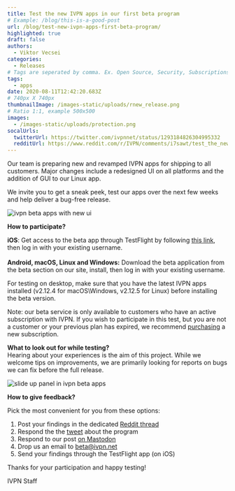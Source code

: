 ```yaml
---
title: Test the new IVPN apps in our first beta program
# Example: /blog/this-is-a-good-post
url: /blog/test-new-ivpn-apps-first-beta-program/
highlighted: true
draft: false
authors:
  - Viktor Vecsei
categories:
  - Releases
# Tags are seperated by comma. Ex. Open Source, Security, Subscriptions
tags:
  - apps
date: 2020-08-11T12:42:20.683Z
# 740px X 740px
thumbnailImage: /images-static/uploads/rnew_release.png
# Ratio 1:1, example 500x500
images:
  - /images-static/uploads/protection.png
socalUrls:
  twitterUrl: https://twitter.com/ivpnnet/status/1293184826304995332
  redditUrl: https://www.reddit.com/r/IVPN/comments/i7sawt/test_the_new_ivpn_apps_in_our_first_beta_program/
---
```

Our team is preparing new and revamped IVPN apps for shipping to all customers. Major changes include a redesigned UI on all platforms and the addition of GUI to our Linux app.

We invite you to get a sneak peek, test our apps over the next few weeks and help deliver a bug-free release.

![ivpn beta apps with new ui](/images-static/uploads/protection.png)

**How to participate?**

**iOS**: Get access to the beta app through TestFlight by following [this link](https://testflight.apple.com/join/FnmEzHHb), then log in with your existing username.\
\
**Android, macOS, Linux and Windows:** Download the beta application from the beta section on our site, install, then log in with your existing username.

For testing on desktop, make sure that you have the latest IVPN apps installed (v2.12.4 for macOS\Windows, v2.12.5 for Linux) before installing the beta version.

Note: our beta service is only available to customers who have an active subscription with IVPN. If you wish to participate in this test, but you are not a customer or your previous plan has expired, we recommend [purchasing](https://www.ivpn.net/signup/ "https\://www.ivpn.net/signup/") a new subscription.

**What to look out for while testing?**\
Hearing about your experiences is the aim of this project. While we welcome tips on improvements, we are primarily looking for reports on bugs we can fix before the full release.

![slide up panel in ivpn beta apps](/images-static/uploads/slide_up_panel.png)

**How to give feedback?**

Pick the most convenient for you from these options:

1. Post your findings in the dedicated [Reddit thread](https://www.reddit.com/r/IVPN/comments/i7sawt/test_the_new_ivpn_apps_in_our_first_beta_program/)
2. Respond the the [tweet](https://twitter.com/ivpnnet/status/1293184826304995332) about the program
3. Respond to our post [on Mastodon](https://mastodon.social/@ivpn/104671103222315153)
4. Drop us an email to [beta@ivpn.net](mailto:beta@ivpn.net "mailto\:beta@ivpn.net")
5. Send your findings through the TestFlight app (on iOS)

Thanks for your participation and happy testing!

IVPN Staff